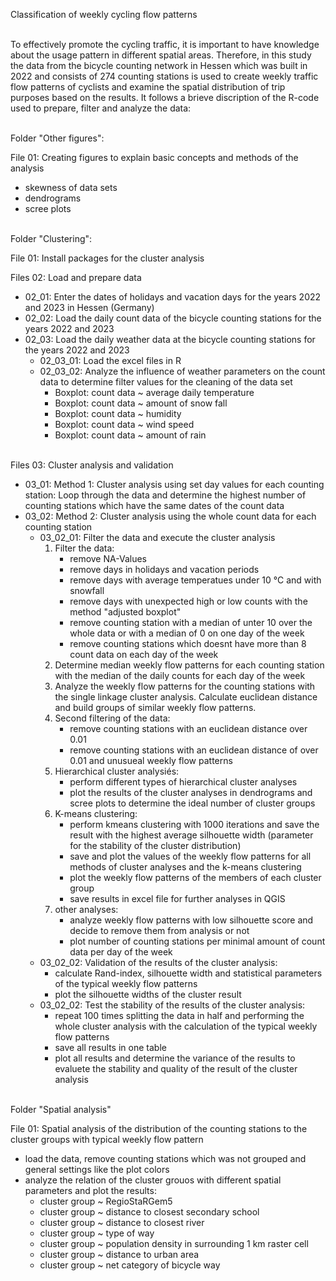 Classification of weekly cycling flow patterns<br/><br/>


To effectively promote the cycling traffic, it is important to have knowledge about the usage pattern in different spatial areas. Therefore, in this study the data from the bicycle counting
network in Hessen which was built in 2022 and consists of 274 counting stations is used to create weekly traffic flow patterns of cyclists and examine the spatial distribution of trip
purposes based on the results. It follows a brieve discription of the R-code used to prepare, filter and analyze the data:<br/><br/>


Folder "Other figures":

File 01: Creating figures to explain basic concepts and methods of the analysis
   - skewness of data sets
   - dendrograms
   - scree plots<br/><br/>

     
Folder "Clustering":

File 01: Install packages for the cluster analysis

Files 02: Load and prepare data 

   - 02_01: Enter the dates of holidays and vacation days for the years 2022 and 2023 in Hessen (Germany)
   - 02_02: Load the daily count data of the bicycle counting stations for the years 2022 and 2023
   - 02_03: Load the daily weather data at the bicycle counting stations for the years 2022 and 2023
      - 02_03_01: Load the excel files in R
      - 02_03_02: Analyze the influence of weather parameters on the count data to determine filter values for the cleaning of the data set
           - Boxplot: count data ~ average daily temperature
           - Boxplot: count data ~ amount of snow fall
           - Boxplot: count data ~ humidity
           - Boxplot: count data ~ wind speed
           - Boxplot: count data ~ amount of rain<br/><br/>

Files 03: Cluster analysis and validation
   - 03_01: Method 1: Cluster analysis using set day values for each counting station:
      Loop through the data and determine the highest number of counting stations which have the same dates of the count data
   - 03_02: Method 2: Cluster analysis using the whole count data for each counting station
     - 03_02_01: Filter the data and execute the cluster analysis
        1. Filter the data:
           - remove NA-Values
           - remove days in holidays and vacation periods
           - remove days with average temperatues under 10 °C and with snowfall
           - remove days with unexpected high or low counts with the method "adjusted boxplot"
           - remove counting station with a median of unter 10 over the whole data or with a median of 0 on one day of the week
           - remove counting stations which doesnt have more than 8 count data on each day of the week
        2. Determine median weekly flow patterns for each counting station with the median of the daily counts for each day of the week
        3. Analyze the weekly flow patterns for the counting stations with the single linkage cluster analysis. Calculate euclidean distance and build groups of similar weekly flow patterns.
        4. Second filtering of the data: 
           - remove counting stations with an euclidean distance over 0.01 
           - remove counting stations with an euclidean distance of over 0.01 and unusueal weekly flow patterns
        5. Hierarchical cluster analysiés:
           - perform different types of hierarchical cluster analyses
           - plot the results of the cluster analyses in dendrograms and scree plots to determine the ideal number of cluster groups
        6. K-means clustering:
           - perform kmeans clustering with 1000 iterations and save the result with the highest average silhouette width (parameter for the stability of the cluster distribution)
           - save and plot the values of the weekly flow patterns for all methods of cluster analyses and the k-means clustering
           - plot the weekly flow patterns of the members of each cluster group
           - save results in excel file for further analyses in QGIS 
        7. other analyses:
           - analyze weekly flow patterns with low silhouette score and decide to remove them from analysis or not
           - plot number of counting stations per minimal amount of count data per day of the week 
     - 03_02_02: Validation of the results of the cluster analysis:
       - calculate  Rand-index, silhouette width and statistical parameters of the typical weekly flow patterns
       - plot the silhouette widths of the cluster result 
     - 03_02_02: Test the stability of the results of the cluster analysis:
       - repeat 100 times splitting the data in half and performing the whole cluster analysis with the calculation of the typical weekly flow patterns
       - save all results in one table
       - plot all results and determine the variance of the results to evaluete the stability and quality of the result of the cluster analysis<br/><br/>     

Folder "Spatial analysis"

File 01: Spatial analysis of the distribution of the counting stations to the cluster groups with typical weekly flow pattern
   - load the data, remove counting stations which was not grouped and general settings like the plot colors
   - analyze the relation of the cluster grouos with different spatial parameters and plot the results:
      - cluster group ~ RegioStaRGem5
      - cluster group ~ distance to closest secondary school      
      - cluster group ~ distance to closest river
      - cluster group ~ type of way
      - cluster group ~ population density in surrounding 1 km raster cell
      - cluster group ~ distance to urban area
      - cluster group ~ net category of bicycle way
     
